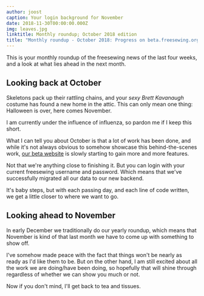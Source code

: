 ```yaml
---
author: joost
caption: Your login background for November
date: 2018-11-30T00:00:00.000Z
img: leaves.jpg
linktitle: Monthly roundup; October 2018 edition
title: "Monthly roundup - October 2018: Progress on beta.freesewing.org"
---
```


This is your monthly roundup of the freesewing news of the last four weeks, and a look at what lies ahead in the next month.

## Looking back at October

Skeletons pack up their rattling chains, and your *sexy Brett Kavanaugh* costume has found a new home in the attic. This can only mean one thing: Halloween is over, here comes November.

I am currently under the influence of influenza, so pardon me if I keep this short.

What I can tell you about October is that a lot of work has been done, and while it's not always obvious to somehow showcase this behind-the-scenes work, [our beta website](https://beta.freesewing.org/) is slowly starting to gain more and more features.

Not that we're anything close to finishing it. But you can login with your current freesewing username and password. Which means that we've successfully migrated all our data to our new backend.

It's baby steps, but with each passing day, and each line of code written, we get a little closer to where we want to go.

## Looking ahead to November

In early December we traditionally do our yearly roundup, which means that November is kind of that last month we have to come up with something to show off.

I've somehow made peace with the fact that things won't be nearly as ready as I'd like them to be. But on the other hand, I am still excited about all the work we are doing/have been doing, so hopefully that will shine through regardless of whether we can show you much or not.

Now if you don't mind, I'll get back to tea and tissues.
